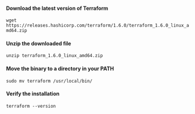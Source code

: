 #### Download the latest version of Terraform

`wget https://releases.hashicorp.com/terraform/1.6.0/terraform_1.6.0_linux_amd64.zip`

#### Unzip the downloaded file
`unzip terraform_1.6.0_linux_amd64.zip`

#### Move the binary to a directory in your PATH
`sudo mv terraform /usr/local/bin/`

#### Verify the installation
`terraform --version`
